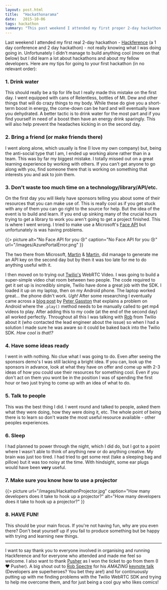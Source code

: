 ```yaml
---
layout: post.html
title:  "Hackathonarama"
date:   2015-10-06
tags: hackathon
summary: "This past weekend I attended my first proper 2-day hackathon. While I didn't manage to build anything awesome I did learn *a lot* about some new technologies and how to approach hackathons, especially when it's your first time."
---
```


Last weekend I attended my first real 2-day hackathon - [Hackference](http://2015.hackference.co.uk/) (a 1 day conference and 2 day hackathon) - not really knowing what I was doing going in. Unfortunately I didn't manage to build anything cool (more on that below) but I did learn a lot about hackathons and about my fellow developers. Here are my tips for going to your first hackathon (in no relevant order):

### 1. Drink water

This should really be a tip for life but I really made this mistake on the first day. I went equipped with cans of Relentless, bottles of Mt. Dew and other things that will do crazy things to my body. While these do give you a short-term boost in energy, the come-down can be hard and will eventually leave you dehydrated. A better tactic is to drink water for the most part and if you find yourself in need of a boost then have an energy drink sparingly. This will also help prevent the headaches kicking in on the second day.

### 2. Bring a friend (or make friends there)

I went along alone, which usually is fine (I love my own company) but, being the anti-social type that I am, I ended up working alone rather than in a team. This was by far my biggest mistake. I totally missed out on a great learning experience by working with others. If you can't get anyone to go along with you, find someone there that is working on something that interests you and ask to join them.

### 3. Don't waste too much time on a technology/library/API/etc.

On the first day you will likely have sponsors telling you about some of their resources that you can make use of. This is really cool as if you get stuck with any of them you can go right to the source for help. But the idea of the event is to build and learn. If you end up sinking many of the crucial hours trying to get a library to work you aren't going to get a project finished. This is where I went wrong. I tried to make use a Microsoft's [Face API](https://gallery.cortanaanalytics.com/MachineLearningAPI/b0b2598aa46c4f44a08af8891e415cc7) but unfortunately is was having problems.

{{> picture alt="No Face API for you :cry:" caption="No Face API for you :cry:" url="/images/AzurePortalError.png" }}

The two there from Microsoft, [Martin](https://twitter.com/MartinKearn) & [Martin](https://twitter.com/thebeebs/), did manage to generate me an API key on the second day but by then it was too late for me to do anything useful with it.

I then moved on to trying out [Twilio's](https://www.twilio.com/) WebRTC Video. I was going to build a super-simple video chat room between two people. The code required to get it set up is incredibly simple, Twilio have done a great job with the SDK. I loaded it up on my laptop, then on my Android phone. The laptop worked great... the phone didn't work. *Ugh!* After some researching I eventually came across a [blog post](http://www.broken-links.com/2010/07/08/making-html5-video-work-on-android-phones/) by [Peter Gasston](http://www.broken-links.com/2010/07/08/making-html5-video-work-on-android-phones/) that explains a problem on Android where the `.play()` method needs to be manually called to get mp4 videos to play. After adding this to my code (at the end of the second day) all worked perfectly. Throughout all this I was talking with [Rob](https://twitter.com/dN0t) from Twilio about it (who contacted the lead engineer about the issue) so when I had a solution I made sure he was aware so it could be baked back into the Twilio SDK. *How cool is that!?*

### 4. Have some ideas ready

I went in with nothing. No clue what I was going to do. Even after seeing the sponsors demo's I was still lacking a bright idea. If you can, look up the sponsors in advance, look at what they have on offer and come up with 2-3 ideas of how you could use their resources for something cool. Even if you don't act on them you wont be in the position I was of spending the first hour or two just trying to come up with an idea of what to do.

### 5. Talk to people

This was the best thing I did. I went round and talked to people, asked them what they were doing, how they were doing it, etc. The whole point of being there is to learn so don't waste the most useful resource available - other peoples experiences.

### 6. Sleep

I had planned to power through the night, which I did do, but I got to a point where I wasn't able to think of anything new or do anything creative. My brain was just too tired. I had tried to get some rest (take a sleeping bag and pillow) but it was too noisy at the time. With hindsight, some ear plugs would have been **very** useful.

### 7. Make sure you know how to use a projector

{{> picture url="/images/HackathonProjector.jpg" caption="How many developers does it take to hook up a projector?" alt="How many developers does it take to hook up a projector?" }}

### 8. HAVE FUN!

This should be your main focus. If you're not having fun, why are you even there? Don't beat yourself up if you fail to produce something but be happy with trying and learning new things.

---

I want to say thank you to everyone involved in organising and running Hackference and for everyone who attended and made me feel so welcome. I also want to thank [Pusher](http://www.pusher.com/) as I won the ticket to go from them (I :heart: Pusher). A big shout out to [Rob Spectre](https://twitter.com/dN0t) for his *AMAZING* [keynote talk](https://github.com/RobSpectre/Talks/tree/master/With%20Great%20Power) (Developers are superheroes? You bet they are!) and for continuously putting up with me finding problems with the Twilio WebRTC SDK and trying to help me overcome them, and for just being a cool guy who likes comics!